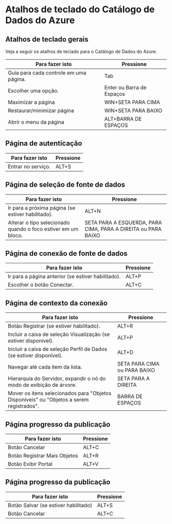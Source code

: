 <properties
   pageTitle="Catálogo de Dados do Azure | Microsoft Azure"
   description="Este artigo mostra os atalhos de teclado para o Catálogo de Dados do Azure."
   services="data-catalog"
   documentationCenter=""
   authors="dvana"
   manager="NA"
   editor=""
   tags=""/>
<tags
   ms.service="data-catalog"
   ms.devlang="NA"
   ms.topic="article"
   ms.tgt_pltfrm="NA"
   ms.workload="data-catalog"
   ms.date="02/12/2016"
   ms.author="derrickv"/>

# Atalhos de teclado do Catálogo de Dados do Azure

## Atalhos de teclado gerais

Veja a seguir os atalhos de teclado para o Catálogo de Dados do Azure.

|Para fazer isto|Pressione
|---|---
|Guia para cada controle em uma página.|Tab
|Escolher uma opção.|Enter ou Barra de Espaços
|Maximizar a página|WIN+SETA PARA CIMA
|Restaurar/minimizar página | WIN+SETA PARA BAIXO
|Abrir o menu da página| ALT+BARRA DE ESPAÇOS


## Página de autenticação

|Para fazer isto|Pressione
|---|---
|Entrar no serviço.|ALT+S

## Página de seleção de fonte de dados

|Para fazer isto|Pressione
|---|---
|Ir para a próxima página (se estiver habilitado).|ALT+N
|Alterar o tipo selecionado quando o foco estiver em um bloco.|SETA PARA A ESQUERDA, PARA CIMA, PARA A DIREITA ou PARA BAIXO

## Página de conexão de fonte de dados

|Para fazer isto|Pressione
|---|---
|Ir para a página anterior (se estiver habilitado).|ALT+P
|Escolher o botão Conectar.| ALT+C

## Página de contexto da conexão

|Para fazer isto|Pressione
|---|---
|Botão Registrar (se estiver habilitado).| ALT+R
|Incluir a caixa de seleção Visualização (se estiver disponível).|ALT+P
|Incluir a caixa de seleção Perfil de Dados (se estiver disponível).|ALT+D
|Navegar até cada item da lista.|SETA PARA CIMA ou PARA BAIXO
| Hierarquia do Servidor, expandir o nó do modo de exibição de árvore. |SETA PARA A DIREITA
| Mover os itens selecionados para "Objetos Disponíveis" ou "Objetos a serem registrados". | BARRA DE ESPAÇOS

## Página progresso da publicação

|Para fazer isto|Pressione
|---|---
|Botão Cancelar|ALT+C
|Botão Registrar Mais Objetos| ALT+R
|Botão Exibir Portal | ALT+V

## Página progresso da publicação

|Para fazer isto|Pressione
|---|---
|Botão Salvar (se estiver habilitado)| ALT+S
|Botão Cancelar|ALT+C

<!---HONumber=AcomDC_0218_2016-->